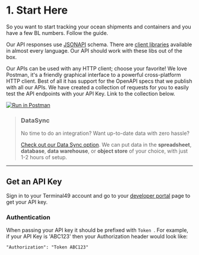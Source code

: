 # 1. Start Here

So you want to start tracking your ocean shipments and containers and you have a few BL numbers. Follow the guide.

Our API responses use [JSONAPI](https://jsonapi.org/) schema. There are [client libraries](https://jsonapi.org/implementations/#client-libraries) available in almost every language. Our API should work with these libs out of the box.

Our APIs can be used with any HTTP client; choose your favorite! We love Postman, it's a friendly graphical interface to a powerful cross-platform HTTP client. Best of all it has support for the OpenAPI specs that we publish with all our APIs. We have created a collection of requests for you to easily test the API endpoints with your API Key. Link to the collection below.

[![Run in Postman](https://run.pstmn.io/button.svg)](https://app.getpostman.com/run-collection/4989da1ade6756b2f636#?env%5Bproduction%5D=W3sia2V5IjoiYmFzZVVybCIsInZhbHVlIjoiaHR0cHM6Ly9hcGkudGVybWluYWw0OS5jb20vdjIiLCJlbmFibGVkIjp0cnVlfSx7ImtleSI6IkFQSV9UT0tFTiIsInZhbHVlIjoiIiwiZW5hYmxlZCI6dHJ1ZX1d)

> ### DataSync
> No time to do an integration?  Want up-to-date data with zero hassle?
> 
> [Check out our Data Sync option](https://www.terminal49.com/data-sync/).  We can put data in the **spreadsheet**, **database**, **data warehouse**, or **object store** of your choice, with just 1-2 hours of setup.

---

## Get an API Key

Sign in to your Terminal49 account and go to your [developer portal](https://app.terminal49.com/developers/api_keys) page to get your API key.


### Authentication

When passing your API key it should be prefixed with `Token `. For example, if your API Key is 'ABC123' then your Authorization header would look like:

```
"Authorization": "Token ABC123"
```